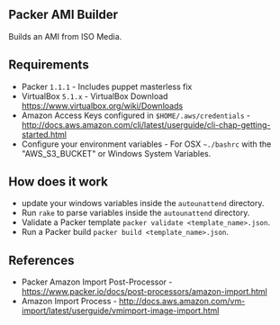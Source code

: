 ## Packer AMI Builder

Builds an AMI from ISO Media.

## Requirements

* Packer `1.1.1` - Includes puppet masterless fix
* VirtualBox `5.1.x` - VirtualBox Download https://www.virtualbox.org/wiki/Downloads
* Amazon Access Keys configured in `$HOME/.aws/credentials` - http://docs.aws.amazon.com/cli/latest/userguide/cli-chap-getting-started.html
* Configure your environment variables - For OSX `~./bashrc` with the "AWS_S3_BUCKET" or Windows System Variables.

## How does it work

* update your windows variables inside the `autounattend` directory.
* Run `rake` to parse variables inside the `autounattend` directory.
* Validate a Packer template `packer validate <template_name>.json`.
* Run a Packer build `packer build <template_name>.json`.

## References

* Packer Amazon Import Post-Processor - https://www.packer.io/docs/post-processors/amazon-import.html
* Amazon Import Process - http://docs.aws.amazon.com/vm-import/latest/userguide/vmimport-image-import.html
